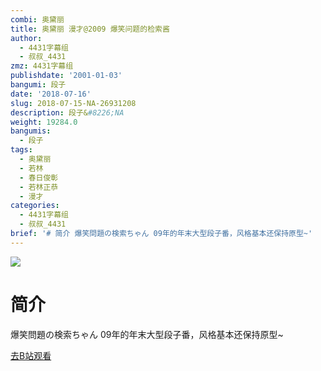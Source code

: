 ```yaml
---
combi: 奥黛丽
title: 奥黛丽 漫才@2009 爆笑问题的检索酱
author:
  - 4431字幕组
  - 叔叔_4431
zmz: 4431字幕组
publishdate: '2001-01-03'
bangumi: 段子
date: '2018-07-16'
slug: 2018-07-15-NA-26931208
description: 段子&#8226;NA
weight: 19284.0
bangumis:
  - 段子
tags:
  - 奥黛丽
  - 若林
  - 春日俊彰
  - 若林正恭
  - 漫才
categories:
  - 4431字幕组
  - 叔叔_4431
brief: '# 简介 爆笑問題の検索ちゃん 09年的年末大型段子番，风格基本还保持原型~'
---
```

![](https://i.imgur.com/PMEiFfV.jpg)
# 简介  
爆笑問題の検索ちゃん
09年的年末大型段子番，风格基本还保持原型~  

[去B站观看](https://www.bilibili.com/video/av26931208/)
 
